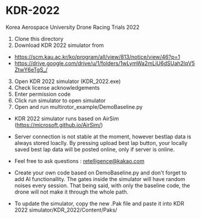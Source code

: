 # KDR-2022
 Korea Aerospace University Drone Racing Trials 2022
 
 1. Clone this directory
 2. Download KDR 2022 simulator from 
   - https://scm.kau.ac.kr/ko/program/all/view/813/notice/view/46?p=1
   - https://drive.google.com/drive/u/1/folders/1wLymWa2mLiU6dSUah2lqV5ZtwY6eTgS_/
 3. Open KDR 2022 simulator (KDR_2022.exe)
 5. Check license acknowledgements
 6. Enter permission code
 7. Click run simulator to open simulator 
 8. Open and run multirotor_example/DemoBaseline.py




- KDR 2022 simulator runs based on AirSim (https://microsoft.github.io/AirSim/)
- Server connection is not stable at the moment, however bestlap data is always stored loaclly. By pressing upload best lap button, your locally saved best lap data will be posted online, only if server is online.
- Feel free to ask questions : retelligence@kakao.com

- Create your own code based on DemoBaseline.py and don't forget to add AI functionallity. The gates inside the simulator will have random noises every session. That being said, with only the baseline code, the drone will not make it through the whole path.

- To update the simulator, copy the new .Pak file and paste it into KDR 2022 simulator/KDR_2022/Content/Paks/
